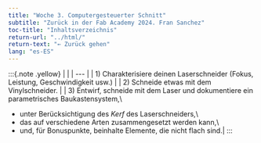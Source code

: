 ```yaml
---
title: "Woche 3. Computergesteuerter Schnitt"
subtitle: "Zurück in der Fab Academy 2024. Fran Sanchez"
toc-title: "Inhaltsverzeichnis"
return-url: "../html/"
return-text: "← Zurück gehen"
lang: "es-ES"
---
```

:::{.note .yellow}
|     |
| --- |
| 1) Charakterisiere deinen Laserschneider (Fokus, Leistung, Geschwindigkeit usw.) |
| 2) Schneide etwas mit dem Vinylschneider. |
| 3) Entwirf, schneide mit dem Laser und dokumentiere ein parametrisches Baukastensystem,\
- unter Berücksichtigung des *Kerf* des Laserschneiders,\
- das auf verschiedene Arten zusammengesetzt werden kann,\
- und, für Bonuspunkte, beinhalte Elemente, die nicht flach sind.|
:::

